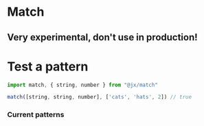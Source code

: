 # Match

## Very experimental, don't use in production!


# Test a pattern

```js
import match, { string, number } from "@jx/match"

match([string, string, number], ['cats', 'hats', 2]) // true
```

### Current patterns

